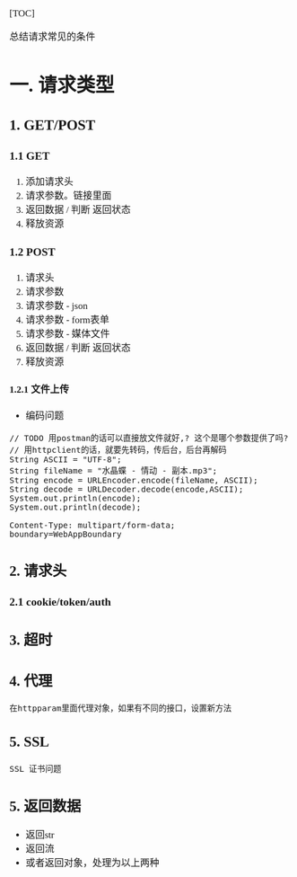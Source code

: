 <span  style="font-family: Simsun,serif; font-size: 17px; ">

[TOC]

总结请求常见的条件

# 一. 请求类型

## 1. GET/POST

### 1.1 GET

1. 添加请求头
2. 请求参数。链接里面
3. 返回数据 / 判断 返回状态
4. 释放资源

### 1.2 POST

1. 请求头
2. 请求参数
3. 请求参数 - json
4. 请求参数 - form表单
5. 请求参数 - 媒体文件
6. 返回数据 / 判断 返回状态
7. 释放资源

#### 1.2.1 文件上传

- 编码问题

~~~
// TODO 用postman的话可以直接放文件就好,? 这个是哪个参数提供了吗?
// 用httpclient的话，就要先转码，传后台，后台再解码
String ASCII = "UTF-8";
String fileName = "水晶蝶 - 情动 - 副本.mp3";
String encode = URLEncoder.encode(fileName, ASCII);
String decode = URLDecoder.decode(encode,ASCII);
System.out.println(encode);
System.out.println(decode);

Content-Type: multipart/form-data; boundary=WebAppBoundary
~~~

## 2. 请求头

### 2.1 cookie/token/auth

## 3. 超时

## 4. 代理

~~~
在httpparam里面代理对象，如果有不同的接口，设置新方法
~~~

## 5. SSL

~~~
SSL 证书问题
~~~

## 5. 返回数据

- 返回str
- 返回流
- 或者返回对象，处理为以上两种

</span>